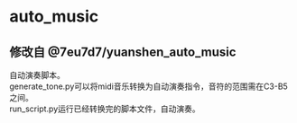 # auto_music
## 修改自 @7eu7d7/yuanshen_auto_music
自动演奏脚本。<br>
generate_tone.py可以将midi音乐转换为自动演奏指令，音符的范围需在C3-B5之间。<br>
run_script.py运行已经转换完的脚本文件，自动演奏。
